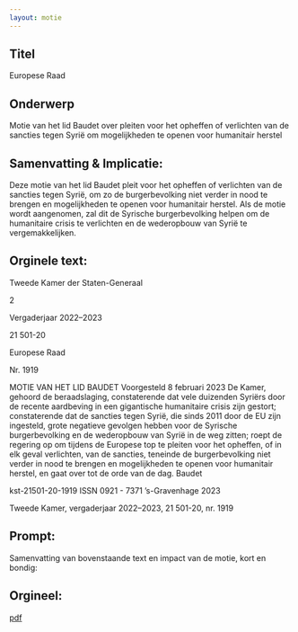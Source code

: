 ```yaml
---
layout: motie
---
```

## Titel
Europese Raad
## Onderwerp
Motie van het lid Baudet over pleiten voor het opheffen of verlichten van de sancties tegen Syrië om mogelijkheden te openen voor humanitair herstel
## Samenvatting & Implicatie:

Deze motie van het lid Baudet pleit voor het opheffen of verlichten van de sancties tegen Syrië, om zo de burgerbevolking niet verder in nood te brengen en mogelijkheden te openen voor humanitair herstel. Als de motie wordt aangenomen, zal dit de Syrische burgerbevolking helpen om de humanitaire crisis te verlichten en de wederopbouw van Syrië te vergemakkelijken.
## Orginele text:


Tweede Kamer der Staten-Generaal

2

Vergaderjaar 2022–2023

21 501-20

Europese Raad

Nr. 1919

MOTIE VAN HET LID BAUDET
Voorgesteld 8 februari 2023
De Kamer,
gehoord de beraadslaging,
constaterende dat vele duizenden Syriërs door de recente aardbeving in
een gigantische humanitaire crisis zijn gestort;
constaterende dat de sancties tegen Syrië, die sinds 2011 door de EU zijn
ingesteld, grote negatieve gevolgen hebben voor de Syrische burgerbevolking en de wederopbouw van Syrië in de weg zitten;
roept de regering op om tijdens de Europese top te pleiten voor het
opheffen, of in elk geval verlichten, van de sancties, teneinde de burgerbevolking niet verder in nood te brengen en mogelijkheden te openen voor
humanitair herstel,
en gaat over tot de orde van de dag.
Baudet

kst-21501-20-1919
ISSN 0921 - 7371
’s-Gravenhage 2023

Tweede Kamer, vergaderjaar 2022–2023, 21 501-20, nr. 1919


## Prompt:
Samenvatting van bovenstaande text en impact van de motie, kort en bondig:

## Orgineel:
[pdf](https://gegevensmagazijn.tweedekamer.nl/OData/v4/2.0/Document(a53aa1ee-a79d-43ab-980b-b2d17e19272a)/resource)
